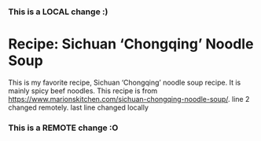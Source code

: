 ### This is a LOCAL change :)
# Recipe: Sichuan ‘Chongqing’ Noodle Soup
This is my favorite recipe, Sichuan ‘Chongqing’ noodle soup recipe. It is mainly spicy beef noodles. This recipe is from https://www.marionskitchen.com/sichuan-chongqing-noodle-soup/. line 2 changed remotely.
last line changed locally
### This is a REMOTE change :O
